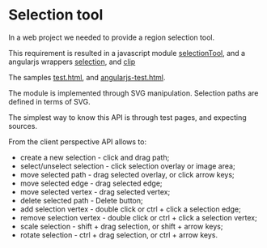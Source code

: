 Selection tool
===========

In a web project we needed to provide a region selection tool.

This requirement is resulted in a javascript module [selectionTool](https://github.com/nesterovsky-bros/selection/blob/master/js/selection/selectionTool.js), and a angularjs wrappers [selection](https://github.com/nesterovsky-bros/selection/blob/master/js/selection/selection.js), and [clip](https://github.com/nesterovsky-bros/selection/blob/master/js/selection/clip.js)

The samples [test.html](https://rawgit.com/nesterovsky-bros/selection/master/test.html), and [angularjs-test.html](https://rawgit.com/nesterovsky-bros/selection/master/angularjs-test.html).

The module is implemented through SVG manipulation. Selection paths are defined in terms of SVG.

The simplest way to know this API is through test pages, and expecting sources.

From the client perspective API allows to:

 - create a new selection - click and drag path;
 - select/unselect selection - click selection overlay or image area;
 - move selected path - drag selected overlay, or click arrow keys;
 - move selected edge - drag selected edge;
 - move selected vertex - drag selected vertex;
 - delete selected path - Delete button;
 - add selection vertex - double click or ctrl + click a selection edge;
 - remove selection vertex - double click or ctrl + click a selection vertex;
 - scale selection - shift + drag selection, or shift + arrow keys;
 - rotate selection - ctrl + drag selection, or ctrl + arrow keys.


